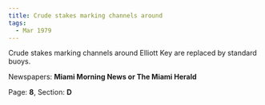 ```yaml
---  
title: Crude stakes marking channels around  
tags:  
  - Mar 1979  
---  
```

  
Crude stakes marking channels around Elliott Key are replaced by standard buoys.  
  
Newspapers: **Miami Morning News or The Miami Herald**  
  
Page: **8**, Section: **D** 
